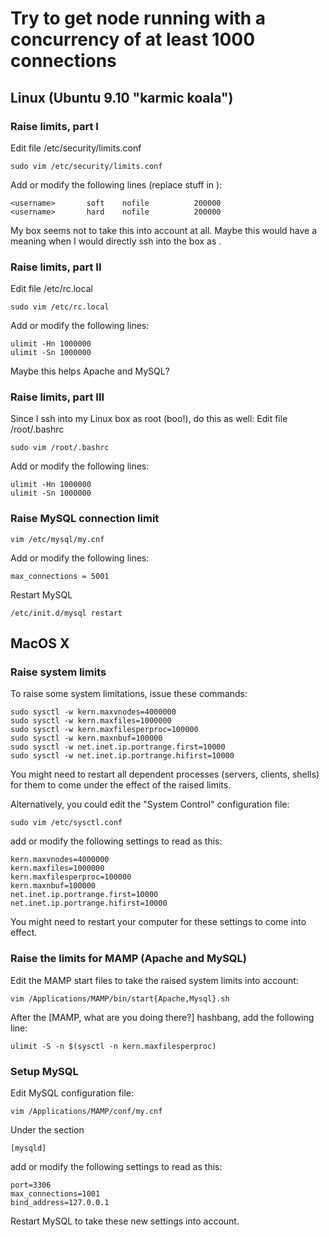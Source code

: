 # Try to get node running with a concurrency of at least 1000 connections

## Linux (Ubuntu 9.10 "karmic koala")

### Raise limits, part I

Edit file /etc/security/limits.conf

    sudo vim /etc/security/limits.conf

Add or modify the following lines (replace stuff in <angle brackets>):

    <username>       soft    nofile          200000
    <username>       hard    nofile          200000

My box seems not to take this into account at all. Maybe this would have a
meaning when I would directly ssh into the box as <username>.

### Raise limits, part II

Edit file /etc/rc.local

    sudo vim /etc/rc.local

Add or modify the following lines:

    ulimit -Hn 1000000
    ulimit -Sn 1000000

Maybe this helps Apache and MySQL?

### Raise limits, part III

Since I ssh into my Linux box as root (boo!), do this as well:
Edit file /root/.bashrc

    sudo vim /root/.bashrc

Add or modify the following lines:

    ulimit -Hn 1000000
    ulimit -Sn 1000000

### Raise MySQL connection limit

    vim /etc/mysql/my.cnf

Add or modify the following lines:

    max_connections = 5001

Restart MySQL

    /etc/init.d/mysql restart

## MacOS X

### Raise system limits

To raise some system limitations, issue these commands:

    sudo sysctl -w kern.maxvnodes=4000000
    sudo sysctl -w kern.maxfiles=1000000
    sudo sysctl -w kern.maxfilesperproc=100000
    sudo sysctl -w kern.maxnbuf=100000
    sudo sysctl -w net.inet.ip.portrange.first=10000
    sudo sysctl -w net.inet.ip.portrange.hifirst=10000

You might need to restart all dependent processes (servers, clients, shells) 
for them to come under the effect of the raised limits.

Alternatively, you could edit the "System Control" configuration file:

    sudo vim /etc/sysctl.conf
    
add or modify the following settings to read as this:

    kern.maxvnodes=4000000
    kern.maxfiles=1000000
    kern.maxfilesperproc=100000
    kern.maxnbuf=100000
    net.inet.ip.portrange.first=10000
    net.inet.ip.portrange.hifirst=10000

You might need to restart your computer for these settings to come into effect.

### Raise the limits for MAMP (Apache and MySQL)

Edit the MAMP start files to take the raised system limits into account:

    vim /Applications/MAMP/bin/start{Apache,Mysql}.sh

After the [MAMP, what are you doing there?] hashbang, add the following line:

    ulimit -S -n $(sysctl -n kern.maxfilesperproc)

### Setup MySQL

Edit MySQL configuration file:

    vim /Applications/MAMP/conf/my.cnf

Under the section

    [mysqld]

add or modify the following settings to read as this:

    port=3306
    max_connections=1001
    bind_address=127.0.0.1

Restart MySQL to take these new settings into account.
